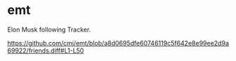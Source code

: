 # emt
Elon Musk following Tracker.

https://github.com/cmj/emt/blob/a8d0695dfe60746119c5f642e8e99ee2d9a69922/friends.diff#L1-L50
